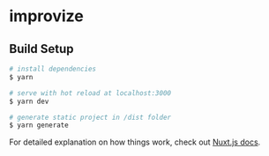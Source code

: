 # improvize

> 

## Build Setup

``` bash
# install dependencies
$ yarn

# serve with hot reload at localhost:3000
$ yarn dev

# generate static project in /dist folder
$ yarn generate
```

For detailed explanation on how things work, check out [Nuxt.js docs](https://nuxtjs.org).
